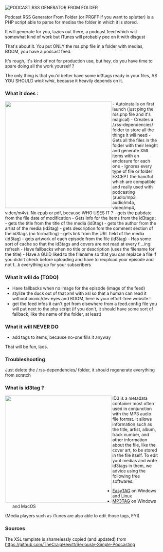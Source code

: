 ![PODCAST RSS GENERATOR FROM FOLDER](https://i.imgur.com/syxpHj7.jpg)

Podcast RSS Generator From Folder (or PRGFF if you want to splutter) is a PHP script able to parse for medias the folder in which it is stored.

It will generate for you, lazies out there, a podcast feed which will somewhat kind of work but iTunes will probably pee on it with disgust

That's about it.
You put ONLY the rss.php file in a folder with medias, BOOM, you have a podcast feed.

It's rough, it's kind of not for production use, but hey, do you have time to spare doing all the work yourself ?

The only thing is that you'd better have some id3tags ready in your files, AS YOU SHOULD *wink wink*, because it heavily depends on it.

### What it does :
<img align="left" width="350" src="https://i.imgur.com/n4AiKPF.png">
- Autoinstalls on first launch (just ping the rss.php file and it's magical)
- Creates a /.rss-dependencies/ folder to store all the things it will need
- Gets all the files in the folder with their lenght and generate XML items with an enclosure for each one
- Ignores every type of file or folder EXCEPT the handful which are compatible and really used with podcasting (audio/mp3, audio/m4a, video/mp4, video/m4v). No epub or pdf, because WHO USES IT ?
- gets the pubdate from the file date of modification
- Gets info for the items from the id3tags :
   - gets the title from the title of the media (id3tag)
   - gets the author from the artist of the media (id3tag)
   - gets description fom the comment section of the id3tags (no formatting)
   - gets link from the URL field of the media (id3tag)
   - gets artwork of each episode from the file (id3tag)
- Has some sort of cache so that the id3tags and covers are not read at every f....ing refresh
- Have fallbacks when no title or description (uses the filename for the title)
- Have a GUID liked to the filename so that you can replace a file if you didn't check before uploading and have to reupload your episode and not f...k everything up for your subscribers 


### What it will do (TODO)
- Have fallbacks when no image for the episode (image of the feed)
- stylize the duck out of that xml with xsl so that a human can read it without bionic/dev eyes and BOOM, here is your effort-free website !
- get the feed infos it can't get from elsewhere from a feed.config file you will put next to the php script (if you don't, it should have some sort of fallback, like the name of the folder, at least)


### What it will NEVER DO
- add tags to items, because no-one fills it anyway


That will be fun, lads.

### Troubleshooting 
Just delete the /.rss-dependencies/ folder, it should regenerate everything from scratch

### What is id3tag ?
<img align="left" width="350" src="https://i.imgur.com/sLRo1WX.png">ID3 is a metadata container most often used in conjunction with the MP3 audio file format. It allows information such as the title, artist, album, track number, and other information about the file, like the cover art, to be stored in the file itself.
To edit yout medias and write id3tags in them, we advice using the following free softwares:
- [EasyTAG](https://wiki.gnome.org/Apps/EasyTAG) on Windows and Linux 
- [MP3TAG](https://www.mp3tag.de/en/) on Windows and MacOS

(Media players such as iTunes are also able to edit those tags, FYI)

### Sources
The XSL template is shamelessly copied (and updated) from https://github.com/TheCraigHewitt/Seriously-Simple-Podcasting
